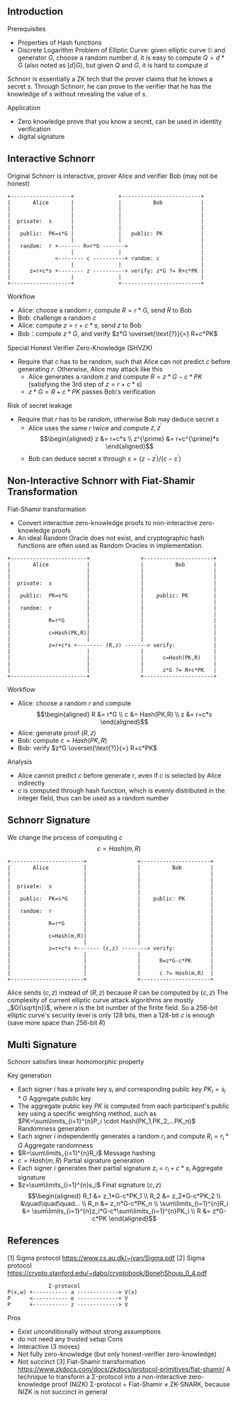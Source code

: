 ## Introduction
Prerequisites
+ Properties of Hash functions
+ Discrete Logarithm Problem of Elliptic Curve: given elliptic curve $\mathbb{G}$ and generator $G$, choose a random number $d$, it is easy to compute $Q=d*G$ (also noted as $[d]G$), but given $Q$ and $G$, it is hard to compute $d$

Schnorr is essentially a ZK tech that the prover claims that he knows a secret $s$. Through Schnorr, he can prove to the verifier that he has the knowledge of $s$ without revealing the value of $s$.

Application
- Zero knowledge prove that you know a secret, can be used in identity verification
- digital signature

## Interactive Schnorr
Original Schnorr is interactive, prover Alice and verifier Bob (may not be honest)

```
+-------------------+              +-------------------------+
|       Alice       |              |          Bob            |
|                   |              |                         |
|                   |              |                         |
|  private:  s      |              |                         |
|                   |              |                         |
|   public:  PK=s*G |              |   public: PK            |
|                   |              |                         |
|   random:  r +------- R=r*G ------->                       |
|                   |              |                         |
|              <-------- c ----------+ random: c             |
|                   |              |                         |
|      z=r+c*s +-------- z ----------> verify: z*G ?= R+c*PK |
|                   |              |                         |
+-------------------+              +-------------------------+
```

Workflow
- Alice: choose a random $r$, compute $R=r*G$, send $R$ to Bob
- Bob: challenge a random $c$
- Alice: compute $z=r+c*s$, send $z$ to Bob
- Bob：compute $z*G$, and verify $z*G \overset{\text{?}}{=} R+c*PK$

Special Honest Verifier Zero-Knowledge (SHVZK)
+ Require that $c$ has to be random, such that Alice can not predict $c$ before generating $r$. Otherwise, Alice may attack like this
	+ Alice generates a random $z$ and compute $R=z*G-c*PK$ (satisfying the 3rd step of $z=r+c*s$)
	+ $z*G=R+c*PK$ passes Bob's verification

Risk of secret leakage
+ Require that $r$ has to be random, otherwise Bob may deduce secret $s$
	+ Alice uses the same $r$ twice and compute $z,z^{\prime}$ $$\begin{aligned}
z &= r+c*s \\
z^{\prime} &= r+c^{\prime}*s
\end{aligned}$$
	+ Bob can deduce secret $s$ through $s=(z-z^{\prime})/(c-c^{\prime})$

## Non-Interactive Schnorr with Fiat-Shamir Transformation
Fiat-Shamir transformation
+ Convert interactive zero-knowledge proofs to non-interactive zero-knowledge proofs
+ An ideal Random Oracle does not exist, and cryptographic hash functions are often used as Random Oracles in implementation.

```
+------------------------+                +----------------------+
|       Alice            |                |          Bob         |
|                        |                |                      |
|                        |                |                      |
|  private:  s           |                |                      |
|                        |                |                      |
|   public:  PK=s*G      |                |    public: PK        |
|                        |                |                      |
|   random:  r           |                |                      |
|                        |                |                      |
|            R=r*G       |                |                      |
|                        |                |                      |
|            c=Hash(PK,R)|                |                      |
|                        |                |                      |
|            z=r+c*s +-------- (R,z) -------> verify:            |
|                        |                |                      |
|                        |                |      c=Hash(PK,R)    |
|                        |                |                      |
|                        |                |      z*G ?= R+c*PK   |
+------------------------+                +----------------------+
```

Workflow
- Alice: choose a random $r$ and compute $$\begin{aligned}
R &= r*G \\
c &= Hash(PK,R) \\
z &= r+c*s
\end{aligned}$$
- Alice: generate proof $(R,z)$
- Bob: compute $c=Hash(PK,R)$
- Bob: verify $z*G \overset{\text{?}}{=} R+c*PK$

Analysis
+ Alice cannot predict $c$ before generate $r$, even if $c$ is selected by Alice indirectly
+ $c$ is computed through hash function, which is evenly distributed in the integer field, thus can be used as a random number

## Schnorr Signature
We change the process of computing $c$
$$c=Hash(m,R)$$

```
+-----------------------+                +----------------------+
|       Alice           |                |          Bob         |
|                       |                |                      |
|                       |                |                      |
|  private:  s          |                |                      |
|                       |                |                      |
|   public:  PK=s*G     |                |    public: PK        |
|                       |                |                      |
|   random:  r          |                |                      |
|                       |                |                      |
|            R=r*G      |                |                      |
|                       |                |                      |
|            c=Hash(m,R)|                |                      |
|                       |                |                      |
|            z=r+c*s +------- (c,z) --------> verify:           |
|                       |                |                      |
|                       |                |      R=z*G-c*PK      |
|                       |                |                      |
|                       |                |      c ?= Hash(m,R)  |
+-----------------------+                +----------------------+
```

Alice sends $(c,z)$ instead of $(R,z)$ because $R$ can be computed by $(c,z)$
The complexity of current elliptic curve attack algorithms are mostly _$O(\sqrt{n})$, where $n$ is the bit number of the finite field. So a 256-bit elliptic curve's security level is only 128 bits, then a 128-bit $c$ is enough (save more space than 256-bit $R$)

## Multi Signature
Schnorr satisfies linear homomorphic property

Key generation
+ Each signer $i$ has a private key $s_i$ and corresponding public key $PK_i=s_i*G$
Aggregate public key
+ The aggregate public key $PK$ is computed from each participant's public key using a specific weighting method, such as $PK=\sum\limits_{i=1}^{n}P_i \cdot Hash(PK_1,PK_2,...PK_n)$
Randomness generation
+ Each signer $i$ independently generates a random $r_i$ and compute $R_i=r_i*G$
Aggregate randomness
+ $R=\sum\limits_{i=1}^{n}R_i$
Message hashing
+ $c=Hash(m,R)$
Partial signature generation
+ Each signer $i$ generates their partial signature $z_i=r_i+c*s_i$
Aggregate signature
+ $z=\sum\limits_{i=1}^{n}s_i$
Final signature $(c,z)$
$$\begin{aligned}
R_1 &= z_1*G-c*PK_1 \\
R_2 &= z_2*G-c*PK_2 \\
&\quad\quad\quad... \\
R_n &= z_n*G-c*PK_n \\
\sum\limits_{i=1}^{n}R_i &= \sum\limits_{i=1}^{n}z_i*G-c*\sum\limits_{i=1}^{n}PK_i \\
R &= z*G-c*PK
\end{aligned}$$

## References

[1] Sigma protocol https://www.cs.au.dk/~ivan/Sigma.pdf
[2] Sigma protocol https://crypto.stanford.edu/~dabo/cryptobook/BonehShoup_0_4.pdf
```
             Σ-protocol
P(x,w) +----------- a -------------> V(x)
P      <----------- e -------------+ V
P      +----------- z -------------> V
```
Pros
+ Exist unconditionally  without strong assumptions
+ do not need any trusted setup
Cons
+ Interactive (3 moves)
+ Not fully zero-knowledge (but only honest-verifier zero-knowledge)
+ Not succinct
[3] Fiat-Shamir transformation https://www.zkdocs.com/docs/zkdocs/protocol-primitives/fiat-shamir/
A technique to transform a Σ-protocol into a non-interactive zero-knowledge proof (NIZK)
Σ-protocol + Fiat-Shamir $\neq$ ZK-SNARK, because NIZK is not succinct in general